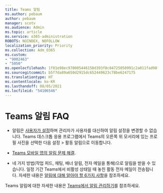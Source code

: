 ```yaml
---
title: Teams 알림
ms.author: pebaum
author: pebaum
manager: scotv
ms.audience: Admin
ms.topic: article
ms.service: o365-administration
ROBOTS: NOINDEX, NOFOLLOW
localization_priority: Priority
ms.collection: Adm_O365
ms.custom:
- "9002463"
- "5050"
ms.openlocfilehash: 1f01e98ec970005446150d393f8c04725050991c2a011fad98f22113f2246681
ms.sourcegitcommit: b5f7da89a650d2915dc652449623c78be6247175
ms.translationtype: HT
ms.contentlocale: ko-KR
ms.lasthandoff: 08/05/2021
ms.locfileid: "54106546"
---
```

# <a name="teams-notifications-faq"></a>Teams 알림 FAQ


- 알림은 [사용자가 설정](https://support.microsoft.com/office/1cc31834-5fe5-412b-8edb-43fecc78413d)하며 관리자가 사용자를 대신하여 알림 설정을 변경할 수 없습니다. Teams 데스크톱 응용 프로그램에서 Teams의 오른쪽 위 모서리에 있는 프로필 사진을 선택한 다음 설정 > 활동 알림으로 이동합니다.

- [Teams 모바일 앱의 알림 문제 해결](https://support.microsoft.com/office/6d125ac2-e440-4fab-8e4c-2227a52d460c).

- 네 가지 방법(작업 피드, 채팅, 배너 알림, 전자 메일을 통해)으로 알림을 받을 수 있습니다. 일정 기간 Teams에서 비활성 상태일 때 놓친 활동 전자 메일이 전송됩니다. 자세한 내용은 [알림에 대해 알아야 할 6가지 사항](https://support.microsoft.com/office/abb62c60-3d15-4968-b86a-42fea9c22cf4)을 참조하세요.

Teams 알림에 대한 자세한 내용은 [Teams에서 알림 관리하기](https://support.office.com/article/1cc31834-5fe5-412b-8edb-43fecc78413d#ID0EAABAAA)를 참조하세요.
